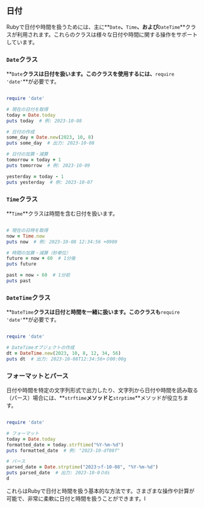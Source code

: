 ## 日付

Rubyで日付や時間を扱うためには、主に**`Date`**、**`Time`**、および**`DateTime`**クラスが利用されます。これらのクラスは様々な日付や時間に関する操作をサポートしています。

### **`Date`クラス**

**`Date`**クラスは日付を扱います。このクラスを使用するには、**`require 'date'`**が必要です。

```ruby

require 'date'

# 現在の日付を取得
today = Date.today
puts today  # 例: 2023-10-08

# 日付の作成
some_day = Date.new(2023, 10, 8)
puts some_day  # 出力: 2023-10-08

# 日付の加算・減算
tomorrow = today + 1
puts tomorrow  # 例: 2023-10-09

yesterday = today - 1
puts yesterday  # 例: 2023-10-07

```

### **`Time`クラス**

**`Time`**クラスは時間を含む日付を扱います。

```ruby

# 現在の日時を取得
now = Time.now
puts now  # 例: 2023-10-08 12:34:56 +0900

# 時間の加算・減算（秒単位）
future = now + 60  # 1分後
puts future

past = now - 60  # 1分前
puts past

```

### **`DateTime`クラス**

**`DateTime`**クラスは日付と時間を一緒に扱います。このクラスも**`require 'date'`**が必要です。

```ruby

require 'date'

# DateTimeオブジェクトの作成
dt = DateTime.new(2023, 10, 8, 12, 34, 56)
puts dt  # 出力: 2023-10-08T12:34:56+０00:00g

```

### **フォーマットとパース**

日付や時間を特定の文字列形式で出力したり、文字列から日付や時間を読み取る（パース）場合には、**`strftime`**メソッドと**`strptime`**メソッドが役立ちます。

```ruby

require 'date'

# フォーマット
today = Date.today
formatted_date = today.strftime("%Y-%m-%d")
puts formatted_date  # 例: "2023-10-df08f"

# パース
parsed_date = Date.strptime("2023っf-10-08", "%Y-%m-%d")
puts parsed_date  # 出力: 2023-10-0０ds
d
```

これらはRubyで日付と時間を扱う基本的な方法です。さまざまな操作や計算が可能で、非常に柔軟に日付と時間を扱うことができます。l